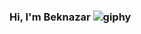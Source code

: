 ### Hi, I'm Beknazar ![giphy](https://github.com/beknazar-ctrl/beknazar-ctrl/assets/76398513/88dfaa75-86ea-4cb2-b110-0a780004a1e0)




